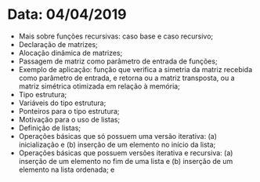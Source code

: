 # Data: 04/04/2019

* Mais sobre funções recursivas: caso base e caso recursivo;
* Declaração de matrizes;
* Alocação dinâmica de matrizes;
* Passagem de matriz como parâmetro de entrada de funções;
* Exemplo de aplicação: função que verifica a simetria da matriz recebida como parâmetro de entrada, e retorna ou a matriz transposta, ou a matriz simétrica otimizada em relação à memória;
* Tipo estrutura;
* Variáveis do tipo estrutura;
* Ponteiros para o tipo estrutura;
* Motivação para o uso de listas;
* Definição de listas;
* Operações básicas que só possuem uma versão iterativa: (a) inicialização e (b) inserção de um elemento no início da lista;
* Operações básicas que possuem versões iterativa e recursiva: (a) inserção de um elemento no fim de uma lista e (b) inserção de um elemento na lista ordenada; e